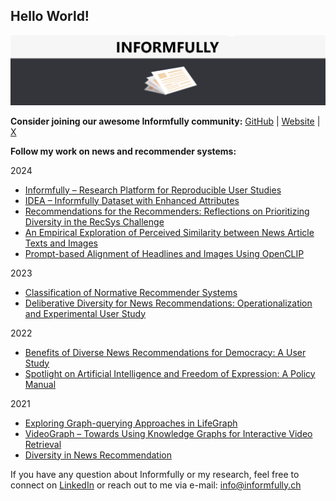 ## Hello World!

![Informfully](https://raw.githubusercontent.com/Informfully/Documentation/main/docs/source/img/logo_banner.png)

**Consider joining our awesome Informfully community:** [GitHub](https://github.com/Informfully) | [Website](https://informfully.ch/) | [X](https://x.com/informfully) <!--| [Website](https://lucienheitz.github.io/)-->

**Follow my work on news and recommender systems:**

2024

* [Informfully – Research Platform for Reproducible User Studies](https://dl.acm.org/doi/10.1145/3640457.3688066)
* [IDEA – Informfully Dataset with Enhanced Attributes](https://www.researchgate.net/publication/384631002_IDEA_-_Informfully_Dataset_with_Enhanced_Attributes)
* [Recommendations for the Recommenders: Reflections on Prioritizing Diversity in the RecSys Challenge](https://www.researchgate.net/publication/383261868_Recommendations_for_the_Recommenders_Reflections_on_Prioritizing_Diversity_in_the_RecSys_Challenge)
* [An Empirical Exploration of Perceived Similarity between News Article Texts and Images](https://ceur-ws.org/Vol-3658/paper8.pdf)
* [Prompt-based Alignment of Headlines and Images Using OpenCLIP](https://ceur-ws.org/Vol-3658/paper7.pdf)

2023

* [Classification of Normative Recommender Systems](https://ceur-ws.org/Vol-3639/short3.pdf)
* [Deliberative Diversity for News Recommendations: Operationalization and Experimental User Study](https://dl.acm.org/doi/abs/10.1145/3604915.3608834)

2022

* [Benefits of Diverse News Recommendations for Democracy: A User Study](https://www.tandfonline.com/doi/full/10.1080/21670811.2021.2021804)
* [Spotlight on Artificial Intelligence and Freedom of Expression: A Policy Manual](https://papers.ssrn.com/sol3/papers.cfm?abstract_id=4060166)

2021

* [Exploring Graph-querying Approaches in LifeGraph](https://dl.acm.org/doi/abs/10.1145/3463948.3469068)
* [VideoGraph – Towards Using Knowledge Graphs for Interactive Video Retrieval](https://link.springer.com/chapter/10.1007/978-3-030-67835-7_38)
* [Diversity in News Recommendation](https://drops.dagstuhl.de/entities/document/10.4230/DagMan.9.1.43)

If you have any question about Informfully or my research, feel free to connect on [LinkedIn](https://www.linkedin.com/in/lucien-heitz) or reach out to me via e-mail: info@informfully.ch
